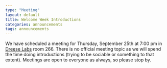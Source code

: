 ```yaml
---
type: "Meeting"
layout: default
title: Welcome Week Introductions
categories: announcements
tags: announcements
---
```

We have scheduled a meeting for Thursday, September 25th at 7:00 pm in
[Dreese Labs](http://www.osu.edu/map/building.php?building=279) room 266. There
is no official meeting topic as we will spend the time doing introductions
(trying to be sociable or something to that extent). Meetings are open to
everyone as always, so please stop by.
